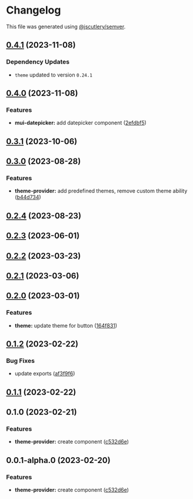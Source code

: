 # Changelog

This file was generated using [@jscutlery/semver](https://github.com/jscutlery/semver).

## [0.4.1](https://github.com/Availity/element/compare/@availity/theme-provider@0.4.0...@availity/theme-provider@0.4.1) (2023-11-08)

### Dependency Updates

* `theme` updated to version `0.24.1`
## [0.4.0](https://github.com/Availity/element/compare/@availity/theme-provider@0.3.1...@availity/theme-provider@0.4.0) (2023-11-08)


### Features

* **mui-datepicker:** add datepicker component ([2efdbf5](https://github.com/Availity/element/commit/2efdbf5112583c4322d588823f0ce0b7227fde6f))

## [0.3.1](https://github.com/Availity/element/compare/@availity/theme-provider@0.3.0...@availity/theme-provider@0.3.1) (2023-10-06)

## [0.3.0](https://github.com/Availity/element/compare/@availity/theme-provider@0.2.4...@availity/theme-provider@0.3.0) (2023-08-28)

### Features

- **theme-provider:** add predefined themes, remove custom theme ability ([b44d734](https://github.com/Availity/element/commit/b44d73424a344a3eb871bf27acd3dd53241b39a4))

## [0.2.4](https://github.com/Availity/element/compare/@availity/theme-provider@0.2.3...@availity/theme-provider@0.2.4) (2023-08-23)

## [0.2.3](https://github.com/Availity/element/compare/@availity/theme-provider@0.2.2...@availity/theme-provider@0.2.3) (2023-06-01)

## [0.2.2](https://github.com/Availity/element/compare/@availity/theme-provider@0.2.1...@availity/theme-provider@0.2.2) (2023-03-23)

## [0.2.1](https://github.com/Availity/element/compare/@availity/theme-provider@0.2.0...@availity/theme-provider@0.2.1) (2023-03-06)

## [0.2.0](https://github.com/Availity/element/compare/@availity/theme-provider@0.1.2...@availity/theme-provider@0.2.0) (2023-03-01)

### Features

- **theme:** update theme for button ([164f831](https://github.com/Availity/element/commit/164f83114c732da85f53bcf772f22b5436f2e9ff))

## [0.1.2](https://github.com/Availity/element/compare/@availity/theme-provider@0.1.1...@availity/theme-provider@0.1.2) (2023-02-22)

### Bug Fixes

- update exports ([af3f9f6](https://github.com/Availity/element/commit/af3f9f6715132b020bf96881dbc70906738bcda7))

## [0.1.1](https://github.com/Availity/element/compare/@availity/theme-provider@0.1.0...@availity/theme-provider@0.1.1) (2023-02-22)

## 0.1.0 (2023-02-21)

### Features

- **theme-provider:** create component ([c532d6e](https://github.com/Availity/element/commit/c532d6e21c29f428c05a3b2159c18d95555dbbbb))

## 0.0.1-alpha.0 (2023-02-20)

### Features

- **theme-provider:** create component ([c532d6e](https://github.com/Availity/element/commit/c532d6e21c29f428c05a3b2159c18d95555dbbbb))
